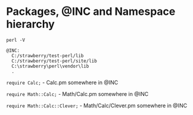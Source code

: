 # Packages, @INC and Namespace hierarchy

`perl -V`


```
@INC:
  C:/strawberry/test-perl/lib
  C:/strawberry/test-perl/site/lib
  C:\strawberry\perl\vendor\lib
  .
```

`require Calc;` - Calc.pm somewhere in @INC

`require Math::Calc;` - Math/Calc.pm somewhere in @INC

`require Math::Calc::Clever;` - Math/Calc/Clever.pm somewhere in @INC



